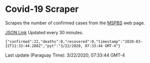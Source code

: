 # Covid-19 Scraper

Scrapes the number of confirmed cases from the [MSPBS](https://www.mspbs.gov.py/covid-19.php) web page.

[JSON Link](https://jmayalag.github.io/covid19-scrape/cases.json)
Updated every 30 minutes.
```
{"confirmed":22,"deaths":0,"recovered":0,"timestamp":"2020-03-22T11:33:44.288Z","pyt":"3/22/2020, 07:33:44 GMT-4"}
```
Last update (Paraguay Time): 3/22/2020, 07:33:44 GMT-4